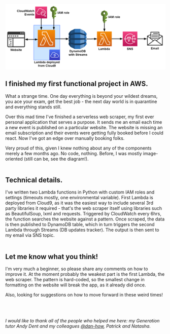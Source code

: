 ![](diagram.png)



## I finished my first functional project in AWS. 



What a strange time. One day everything is beyond your wildest dreams, you ace your exam, get the best job - the next day world is in quarantine and everything stands still.

Over this mad time I've finished a serverless web scraper, my first ever personal application that serves a purpose. It sends me an email each time a new event is published on a particular website. The website is missing an email subscription and their events were getting fully booked before I could react. Now I've got an edge over manually booking folks.

Very proud of this, given I knew nothing about any of the components merely a few months ago. No code, nothing. Before, I was mostly image-oriented (still can be, see the diagram!). <br /><br />


## Technical details.

I've written two Lambda functions in Python with custom IAM roles and settings (timeouts mostly, one environmental variable). First Lambda is deployed from Cloud9, as it was the easiest way to include several 3rd party libraries it required - that's the web scraper itself using libraries such as BeautifulSoup, lxml and requests. Triggered by CloudWatch every 6hrs, the function searches the website against a pattern. Once scraped, the data is then published to DynamoDB table, which in turn triggers the second Lambda through Streams (DB updates tracker). The output is then sent to my email via SNS topic. <br /><br />



## Let me know what you think!



I'm very much a beginner, so please share any comments on how to improve it. At the moment probably the weakest part is the first Lambda, the web scraper. The pattern is hard-coded, so the smallest change in formatting on the website will break the app, as it already did once.

Also, looking for suggestions on how to move forward in these weird times! <br /> <br /> <br /> <br />







*I would like to thank all of the people who helped me here: my Generation tutor Andy Dent and my colleagues [@dan-how]( https://github.com/dan-how ), Patrick and Natasha.*
